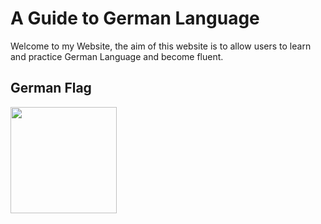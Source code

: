 <h1>A Guide to German Language</h1>

<p>
Welcome to my Website, the aim of this website is to allow users to learn and practice German Language and become fluent.
</p>

<h2>German Flag</h2>
<p>
<img src="https://www.worldatlas.com/r/w1200-h701-c1200x701/upload/63/3f/7a/untitled-design-281.jpg" style="width:170px;height:170px;margin-right:15px;float:left;" >
</p>
